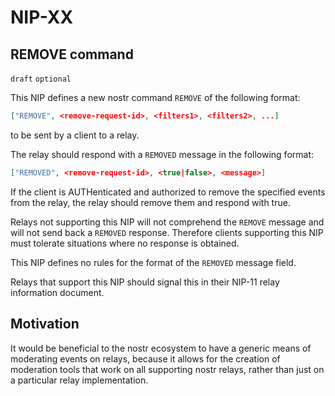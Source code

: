 NIP-XX
======

REMOVE command
--------------

`draft` `optional`

This NIP defines a new nostr command `REMOVE` of the following format:

```json
["REMOVE", <remove-request-id>, <filters1>, <filters2>, ...]
```

to be sent by a client to a relay.

The relay should respond with a `REMOVED` message in the following format:

```json
["REMOVED", <remove-request-id>, <true|false>, <message>]
```

If the client is AUTHenticated and authorized to remove the specified events from the relay, the relay should remove them and respond with true.

Relays not supporting this NIP will not comprehend the `REMOVE` message and will not send back a `REMOVED` response. Therefore clients supporting this NIP must tolerate situations where no response is obtained.

This NIP defines no rules for the format of the `REMOVED` message field.

Relays that support this NIP should signal this in their NIP-11 relay information document.

Motivation
----------

It would be beneficial to the nostr ecosystem to have a generic means of moderating events on relays, because it allows for the creation of moderation tools that work on all supporting nostr relays, rather than just on a particular relay implementation.
